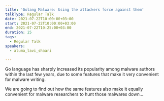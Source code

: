 ```yaml
---
title: 'Golang Malware: Using the attackers force against them'
talkType: Regular Talk
date: 2021-07-22T10:00:00+03:00
start: 2021-07-22T10:00:00+03:00
end: 2021-07-22T10:25:00+03:00
duration: 25
tags:
  - Regular Talk
speakers:
  - aluma_lavi_shaari

---
```

Go language has sharply increased its popularity among malware authors within the last few years, due to some features that make it very convenient for malware writing.

We are going to find out how the same features also make it equally convenient for malware researchers to hunt those malwares down…